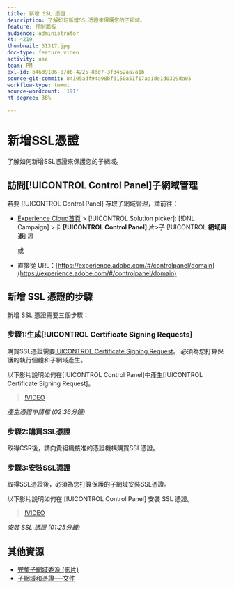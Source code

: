```yaml
---
title: 新增 SSL 憑證
description: 了解如何新增SSL憑證來保護您的子網域。
feature: 控制面板
audience: administrator
kt: 4219
thumbnail: 31317.jpg
doc-type: feature video
activity: use
team: PM
exl-id: b46d9186-07db-4225-8dd7-3f3452aa7a1b
source-git-commit: 84195adf94a98bf3150a51f17aa1de1d0329da05
workflow-type: tm+mt
source-wordcount: '191'
ht-degree: 36%

---
```


# 新增SSL憑證

了解如何新增SSL憑證來保護您的子網域。

## 訪問[!UICONTROL Control Panel]子網域管理

若要 [!UICONTROL Control Panel] 存取子網域管理，請前往：

* [Experience Cloud首頁](https://experience.adobe.com/#/home) >  [!UICONTROL Solution picker]: [!DNL Campaign] >卡 **[!UICONTROL Control Panel]** 片>子 [!UICONTROL **網域與憑**] 證

   或
* 直接從 URL：[https://experience.adobe.com/#/controlpanel/domain](https://experience.adobe.com/#/controlpanel/domain)

## 新增 SSL 憑證的步驟

新增 SSL 憑證需要三個步驟：

### 步驟1:生成[!UICONTROL Certificate Signing Requests]

購買SSL憑證需要[!UICONTROL Certificate Signing Request](CSR)。 必須為您打算保護的執行個體和子網域產生。

以下影片說明如何在[!UICONTROL Control Panel]中產生[!UICONTROL Certificate Signing Request]。

>[!VIDEO](https://video.tv.adobe.com/v/31317?quality=12)

*產生憑證申請檔 (02:36分鐘)*

### 步驟2:購買SSL憑證

取得CSR後，請向貴組織核准的憑證機構購買SSL憑證。

### 步驟3:安裝SSL憑證

取得SSL憑證後，必須為您打算保護的子網域安裝SSL憑證。

以下影片說明如何在 [!UICONTROL Control Panel] 安裝 SSL 憑證。

>[!VIDEO](https://video.tv.adobe.com/v/31166?quality=12)

*安裝 SSL 憑證 (01:25分鐘)*

## 其他資源

* [完整子網域委派 (影片)](./subdomain-delegation.md)
* [子網域和憑證──文件](https://experienceleague.adobe.com/docs/control-panel/using/subdomains-and-certificates/renewing-subdomain-certificate.html?lang=en)
